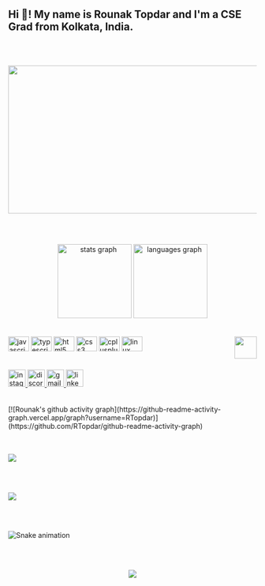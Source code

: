 <h2 align="left">Hi 👋! My name is Rounak Topdar and I'm a CSE Grad from Kolkata, India.</h2>

<br><br>
<div align="center">
  <img src="https://media.giphy.com/media/dWesBcTLavkZuG35MI/giphy.gif" width="600" height="300"/>
</div>

<br><br>

<div align="center">
  <img src="https://github-readme-stats.vercel.app/api?username=RTopdar&hide_title=false&hide_rank=false&show_icons=true&include_all_commits=true&count_private=true&disable_animations=false&theme=dracula&locale=en&hide_border=false" height="150" alt="stats graph"  />
  <img src="https://github-readme-stats.vercel.app/api/top-langs?username=RTopdar&locale=en&hide_title=false&layout=compact&card_width=320&langs_count=5&theme=dracula&hide_border=false" height="150" alt="languages graph"  />
</div>
<br><br>

<img align="right" height="45" src="https://www.codewars.com/users/DoomstroyerV5/badges/large"  />


<div align="left">
  <img src="https://cdn.jsdelivr.net/gh/devicons/devicon/icons/javascript/javascript-original.svg" height="30" width="42" alt="javascript logo"  />
  <img src="https://cdn.jsdelivr.net/gh/devicons/devicon/icons/typescript/typescript-plain.svg" height="30" width="42" alt="typescript logo"  />
<!--   <img src="https://cdn.jsdelivr.net/gh/devicons/devicon/icons/react/react-original.svg" height="30" width="42" alt="react logo"  /> -->
  <img src="https://cdn.jsdelivr.net/gh/devicons/devicon/icons/html5/html5-original.svg" height="30" width="42" alt="html5 logo"  />
  <img src="https://cdn.jsdelivr.net/gh/devicons/devicon/icons/css3/css3-original.svg" height="30" width="42" alt="css3 logo"  />
  <img src="https://cdn.jsdelivr.net/gh/devicons/devicon/icons/cplusplus/cplusplus-original.svg" height="30" width="42" alt="cplusplus logo"  />
  <img src="https://cdn.jsdelivr.net/gh/devicons/devicon/icons/linux/linux-original.svg" height="30" width="42" alt="linux logo"  />
<!--   <img src="https://cdn.jsdelivr.net/gh/devicons/devicon/icons/mysql/mysql-original.svg" height="30" width="42" alt="mysql logo"  /> -->
</div>
<br><br>


<div align="left">
  <a href="https://www.instagram.com/doomstroyerv5/" target="_blank">
    <img src="https://img.shields.io/static/v1?message=Instagram&logo=instagram&label=&color=E4405F&logoColor=white&labelColor=&style=for-the-badge" height="35" alt="instagram logo"  />
  </a>
  <a href="https://discord.com/users/848086674314756126" target="_blank">
    <img src="https://img.shields.io/static/v1?message=Discord&logo=discord&label=&color=7289DA&logoColor=white&labelColor=&style=for-the-badge" height="35" alt="discord logo"  />
  </a>
  <a href="mailto:rounak2002topdar@proton.me" target="_blank">
    <img src="https://img.shields.io/static/v1?message=Proton&logo=gmail&label=&color=6C4BFF&logoColor=white&labelColor=&style=for-the-badge" height="35" alt="gmail logo"  />
  </a>
  <a href="https://www.linkedin.com/in/rounaktopdar/" target="_blank">
    <img src="https://img.shields.io/static/v1?message=LinkedIn&logo=linkedin&label=&color=0077B5&logoColor=white&labelColor=&style=for-the-badge" height="35" alt="linkedin logo"  />
  </a>
</div>
<br><br>
[![Rounak's github activity graph](https://github-readme-activity-graph.vercel.app/graph?username=RTopdar)](https://github.com/RTopdar/github-readme-activity-graph)
<br><br>

<br clear="both">

![](https://quotes-github-readme.vercel.app/api?type=horizontal&theme=tokyonight)




<br><br>

 ![](https://github-profile-trophy.vercel.app/?username=RTopdar&theme=radical&no-frame=false&no-bg=false&margin-w=4)

<br><br>
 

![Snake animation](https://github.com/RTopdar/RTopdar/blob/output/github-contribution-grid-snake.svg)

<br><br>

<div align="center">
  <img src="https://profile-counter.glitch.me/RTopdar/count.svg?"  />
</div>

